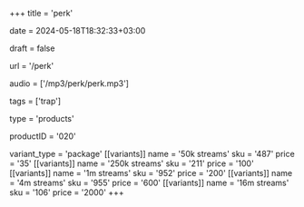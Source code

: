 +++
title = 'perk'

date = 2024-05-18T18:32:33+03:00

draft = false

url = '/perk'

audio = ['/mp3/perk/perk.mp3']

tags = ['trap']

type = 'products'

productID = '020'

variant_type = 'package'
[[variants]]
name = '50k streams'
sku = '487'
price = '35'
[[variants]]
name = '250k streams'
sku = '211'
price = '100'
[[variants]]
name = '1m streams'
sku = '952'
price = '200'
[[variants]]
name = '4m streams'
sku = '955'
price = '600'
[[variants]]
name = '16m streams'
sku = '106'
price = '2000'
+++
